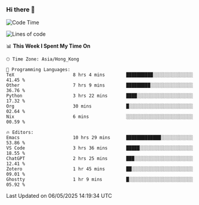 ### Hi there 👋

<!--
**nicehiro/nicehiro** is a ✨ _special_ ✨ repository because its `README.md` (this file) appears on your GitHub profile.

Here are some ideas to get you started:

- 🔭 I’m currently working on ...
- 🌱 I’m currently learning ...
- 👯 I’m looking to collaborate on ...
- 🤔 I’m looking for help with ...
- 💬 Ask me about ...
- 📫 How to reach me: ...
- 😄 Pronouns: ...
- ⚡ Fun fact: ...
-->

<!--START_SECTION:waka-->
![Code Time](http://img.shields.io/badge/Code%20Time-627%20hrs%2028%20mins-blue)

![Lines of code](https://img.shields.io/badge/From%20Hello%20World%20I%27ve%20Written-1.7%20million%20lines%20of%20code-blue)

📊 **This Week I Spent My Time On** 

```text
🕑︎ Time Zone: Asia/Hong_Kong

💬 Programming Languages: 
TeX                      8 hrs 4 mins        ██████████░░░░░░░░░░░░░░░   41.45 % 
Other                    7 hrs 9 mins        █████████░░░░░░░░░░░░░░░░   36.76 % 
Python                   3 hrs 22 mins       ████░░░░░░░░░░░░░░░░░░░░░   17.32 % 
Org                      30 mins             █░░░░░░░░░░░░░░░░░░░░░░░░   02.64 % 
Nix                      6 mins              ░░░░░░░░░░░░░░░░░░░░░░░░░   00.59 % 

🔥 Editors: 
Emacs                    10 hrs 29 mins      █████████████░░░░░░░░░░░░   53.86 % 
VS Code                  3 hrs 36 mins       █████░░░░░░░░░░░░░░░░░░░░   18.55 % 
ChatGPT                  2 hrs 25 mins       ███░░░░░░░░░░░░░░░░░░░░░░   12.41 % 
Zotero                   1 hr 45 mins        ██░░░░░░░░░░░░░░░░░░░░░░░   09.01 % 
Ghostty                  1 hr 9 mins         █░░░░░░░░░░░░░░░░░░░░░░░░   05.92 % 
```


 Last Updated on 06/05/2025 14:19:34 UTC
<!--END_SECTION:waka-->
